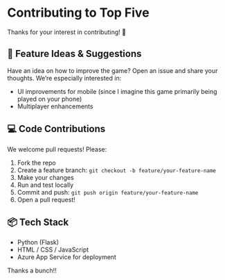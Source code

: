 # Contributing to Top Five

Thanks for your interest in contributing! 🎉

## 🙋 Feature Ideas & Suggestions
Have an idea on how to improve the game? Open an issue and share your thoughts. We’re especially interested in:
- UI improvements for mobile (since I imagine this game primarily being played on your phone)
- Multiplayer enhancements

## 💻 Code Contributions
We welcome pull requests! Please:
1. Fork the repo
2. Create a feature branch: `git checkout -b feature/your-feature-name`
3. Make your changes
4. Run and test locally
5. Commit and push: `git push origin feature/your-feature-name`
6. Open a pull request!

## 📦 Tech Stack
- Python (Flask)
- HTML / CSS / JavaScript
- Azure App Service for deployment

Thanks a bunch!!
